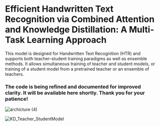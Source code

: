 # Efficient Handwritten Text Recognition via Combined Attention and Knowledge Distillation: A Multi-Task Learning Approach
This model is designed for Handwritten Text Recognition (HTR) and supports both teacher-student training paradigms as well as ensemble methods. It allows simultaneous training of teacher and student models, or training of a student model from a pretrained teacher or an ensemble of teachers.

### The code is being refined and documented for improved clarity. It will be available here shortly. Thank you for your patience!

![archicture (4)](https://github.com/user-attachments/assets/53da0afa-b80c-4cc0-a1f1-7a7d86f7a1dd)


![KD_Teacher_StudentModel](https://github.com/user-attachments/assets/505242e1-133d-4f21-b124-54c66e5f89a7)
